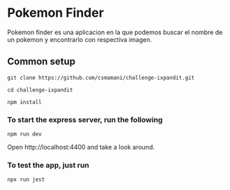 # Pokemon Finder

Pokemon finder es una aplicacion en la que podemos buscar el nombre de un
pokemon y encontrarlo con respectiva imagen.

## Common setup

`git clone https://github.com/csmamani/challenge-ixpandit.git`

`cd challenge-ixpandit`

`npm install`

### To start the express server, run the following

`npm run dev`

Open http://localhost:4400 and take a look around.

### To test the app, just run

`npx run jest`
